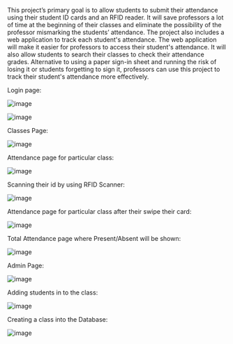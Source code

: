 This project’s primary goal is to allow students to submit their attendance using their student ID cards and an RFID reader. It will save professors a lot of time at the beginning of their classes and eliminate the possibility of the professor mismarking the students’ attendance. The project also includes a web application to track each student's attendance. The web application will make it easier for professors to access their student's attendance. It will also allow students to search their classes to check their attendance grades. Alternative to using a paper sign-in sheet and running the risk of losing it or students forgetting to sign it, professors can use this project to track their student's attendance more effectively.


Login page: 

 

![image](https://user-images.githubusercontent.com/90743678/207451506-fc398bed-b1ef-40a2-a642-5c123180755e.png)

 ![image](https://user-images.githubusercontent.com/90743678/207451551-99d2e37c-70b2-41f6-ab0f-0e543534e83b.png)
 
 
Classes Page:

 

![image](https://user-images.githubusercontent.com/90743678/207451590-16653707-5bdd-4c37-b285-4b24ba8e4d77.png)

Attendance page for particular class:

 
![image](https://user-images.githubusercontent.com/90743678/207451778-fd6e6ee0-7ce8-4cbf-85d2-20e7b7aa58f6.png)

Scanning their id by using RFID Scanner:

 

![image](https://user-images.githubusercontent.com/90743678/207451834-b57ef2d5-c77b-4bd7-a618-30e0ccdfd5f5.png)



Attendance page for particular class after their swipe their card:

 


![image](https://user-images.githubusercontent.com/90743678/207451919-1cc80500-e37f-4f23-a1bb-ef15161242b3.png)



Total Attendance page where Present/Absent will be shown:



 
![image](https://user-images.githubusercontent.com/90743678/207451982-9f7b16c8-8d08-4f23-891b-0a7656262bd3.png)


Admin Page: 


 

![image](https://user-images.githubusercontent.com/90743678/207452010-e845907b-538c-4d55-a4f9-5fb6c392775a.png)


Adding students in to the class:



 
![image](https://user-images.githubusercontent.com/90743678/207452067-2d65cc30-d613-459a-b3ae-fa2e392df2fe.png)



Creating a class into the Database:

 
![image](https://user-images.githubusercontent.com/90743678/207452106-07c0434d-d4c1-4352-97ad-8b200ebbfabc.png)



